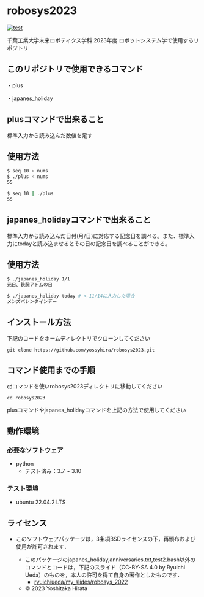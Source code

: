 # robosys2023
[![test](https://github.com/yossyhira/robosys2023/actions/workflows/test.yml/badge.svg)](https://github.com/yossyhira/robosys2023/actions/workflows/test.yml)

千葉工業大学未来ロボティクス学科 2023年度 ロボットシステム学で使用するリポジトリ

## このリポジトリで使用できるコマンド

・plus

・japanes_holiday

## plusコマンドで出来ること
標準入力から読み込んだ数値を足す

## 使用方法

```bash
$ seq 10 > nums
$ ./plus < nums
55
```

```bash
$ seq 10 | ./plus
55
```
## japanes_holidayコマンドで出来ること
標準入力から読み込んだ日付(月/日)に対応する記念日を調べる。また、標準入力にtodayと読み込ませるとその日の記念日を調べることができる。

## 使用方法

```bash
$ ./japanes_holiday 1/1
元日、鉄腕アトムの日
```

```bash
$ ./japanes_holiday today # <-11/14に入力した場合
メンズバレンタインデー
```

## インストール方法
下記のコードをホームディレクトリでクローンしてください
```
git clone https://github.com/yossyhira/robosys2023.git
```

## コマンド使用までの手順
㏅コマンドを使いrobosys2023ディレクトリに移動してください
```
cd robosys2023
```
plusコマンドやjapanes_holidayコマンドを上記の方法で使用してください

## 動作環境
### 必要なソフトウェア　

* python
  * テスト済み：3.7 ~ 3.10

### テスト環境
* ubuntu 22.04.2 LTS

## ライセンス
* このソフトウェアパッケージは，3条項BSDライセンスの下，再頒布および使用が許可されます．
  
  * このパッケージのjapanes_holiday,anniversaries.txt,test2.bash以外のコマンドとコードは，下記のスライド（CC-BY-SA 4.0 by Ryuichi Ueda）のものを，本人の許可を得て自身の著作としたものです．
      * [ryuichiueda/my_slides/robosys_2022](https://github.com/ryuichiueda/my_slides/tree/master/robosys_2022)
  * © 2023 Yoshitaka Hirata
